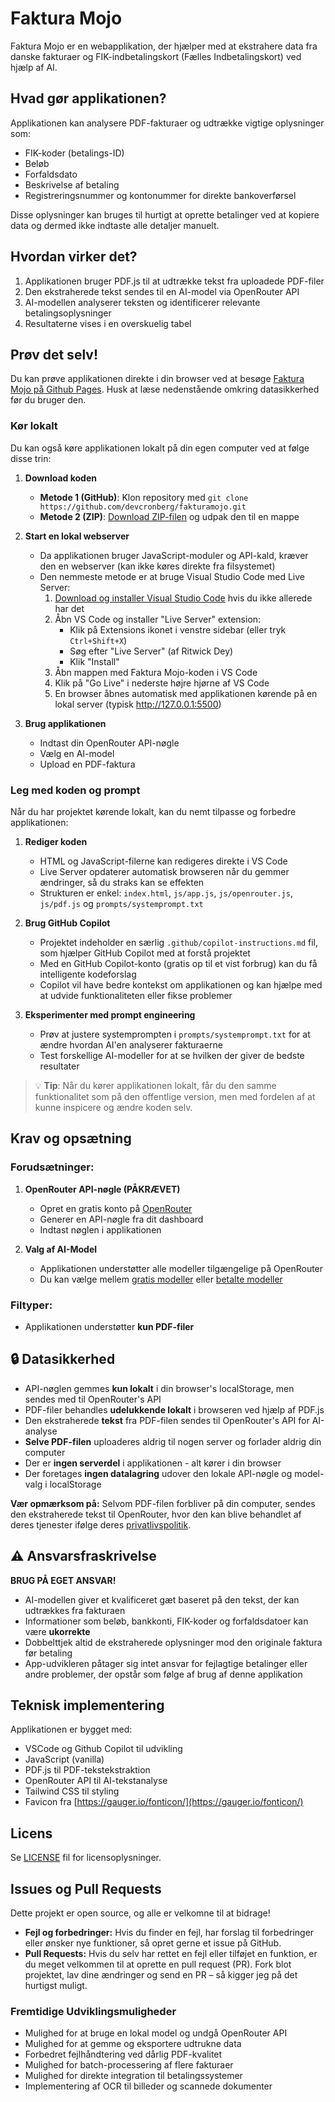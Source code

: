 # Faktura Mojo

Faktura Mojo er en webapplikation, der hjælper med at ekstrahere data fra danske fakturaer og FIK-indbetalingskort (Fælles Indbetalingskort) ved hjælp af AI.

## Hvad gør applikationen?

Applikationen kan analysere PDF-fakturaer og udtrække vigtige oplysninger som:
- FIK-koder (betalings-ID)
- Beløb
- Forfaldsdato
- Beskrivelse af betaling
- Registreringsnummer og kontonummer for direkte bankoverførsel

Disse oplysninger kan bruges til hurtigt at oprette betalinger ved at kopiere data og dermed ikke indtaste alle detaljer manuelt.

## Hvordan virker det?

1. Applikationen bruger PDF.js til at udtrække tekst fra uploadede PDF-filer
2. Den ekstraherede tekst sendes til en AI-model via OpenRouter API
3. AI-modellen analyserer teksten og identificerer relevante betalingsoplysninger
4. Resultaterne vises i en overskuelig tabel

## Prøv det selv!

Du kan prøve applikationen direkte i din browser ved at besøge [Faktura Mojo på Github Pages](https://devcronberg.github.io/fakturamojo/). Husk at læse nedenstående omkring datasikkerhed før du bruger den.

### Kør lokalt

Du kan også køre applikationen lokalt på din egen computer ved at følge disse trin:

1. **Download koden**
   - **Metode 1 (GitHub)**: Klon repository med `git clone https://github.com/devcronberg/fakturamojo.git`
   - **Metode 2 (ZIP)**: [Download ZIP-filen](https://github.com/devcronberg/fakturamojo/archive/refs/heads/main.zip) og udpak den til en mappe

2. **Start en lokal webserver**
   - Da applikationen bruger JavaScript-moduler og API-kald, kræver den en webserver (kan ikke køres direkte fra filsystemet)
   - Den nemmeste metode er at bruge Visual Studio Code med Live Server:
     1. [Download og installer Visual Studio Code](https://code.visualstudio.com/download) hvis du ikke allerede har det
     2. Åbn VS Code og installer "Live Server" extension:
        - Klik på Extensions ikonet i venstre sidebar (eller tryk `Ctrl+Shift+X`)
        - Søg efter "Live Server" (af Ritwick Dey)
        - Klik "Install"
     3. Åbn mappen med Faktura Mojo-koden i VS Code
     4. Klik på "Go Live" i nederste højre hjørne af VS Code
     5. En browser åbnes automatisk med applikationen kørende på en lokal server (typisk http://127.0.0.1:5500)

3. **Brug applikationen**
   - Indtast din OpenRouter API-nøgle
   - Vælg en AI-model
   - Upload en PDF-faktura

### Leg med koden og prompt

Når du har projektet kørende lokalt, kan du nemt tilpasse og forbedre applikationen:

1. **Rediger koden**
   - HTML og JavaScript-filerne kan redigeres direkte i VS Code
   - Live Server opdaterer automatisk browseren når du gemmer ændringer, så du straks kan se effekten
   - Strukturen er enkel: `index.html`, `js/app.js`, `js/openrouter.js`, `js/pdf.js` og `prompts/systemprompt.txt`

2. **Brug GitHub Copilot**
   - Projektet indeholder en særlig `.github/copilot-instructions.md` fil, som hjælper GitHub Copilot med at forstå projektet
   - Med en GitHub Copilot-konto (gratis op til et vist forbrug) kan du få intelligente kodeforslag
   - Copilot vil have bedre kontekst om applikationen og kan hjælpe med at udvide funktionaliteten eller fikse problemer

3. **Eksperimenter med prompt engineering**
   - Prøv at justere systemprompten i `prompts/systemprompt.txt` for at ændre hvordan AI'en analyserer fakturaerne
   - Test forskellige AI-modeller for at se hvilken der giver de bedste resultater
   
> 💡 **Tip**: Når du kører applikationen lokalt, får du den samme funktionalitet som på den offentlige version, men med fordelen af at kunne inspicere og ændre koden selv.

## Krav og opsætning

### Forudsætninger:

1. **OpenRouter API-nøgle (PÅKRÆVET)**
   - Opret en gratis konto på [OpenRouter](https://openrouter.ai/)
   - Generer en API-nøgle fra dit dashboard
   - Indtast nøglen i applikationen

2. **Valg af AI-Model**
   - Applikationen understøtter alle modeller tilgængelige på OpenRouter
   - Du kan vælge mellem [gratis modeller](https://openrouter.ai/models?q=free) eller [betalte modeller](https://openrouter.ai/models)

### Filtyper:
- Applikationen understøtter **kun PDF-filer**

## 🔒 Datasikkerhed

- API-nøglen gemmes **kun lokalt** i din browser's localStorage, men sendes med til OpenRouter's API
- PDF-filer behandles **udelukkende lokalt** i browseren ved hjælp af PDF.js
- Den ekstraherede **tekst** fra PDF-filen sendes til OpenRouter's API for AI-analyse
- **Selve PDF-filen** uploaderes aldrig til nogen server og forlader aldrig din computer
- Der er **ingen serverdel** i applikationen - alt kører i din browser
- Der foretages **ingen datalagring** udover den lokale API-nøgle og model-valg i localStorage

**Vær opmærksom på:** Selvom PDF-filen forbliver på din computer, sendes den ekstraherede tekst til OpenRouter, hvor den kan blive behandlet af deres tjenester ifølge deres [privatlivspolitik](https://openrouter.ai/privacy).

## ⚠️ Ansvarsfraskrivelse

**BRUG PÅ EGET ANSVAR!**

- AI-modellen giver et kvalificeret gæt baseret på den tekst, der kan udtrækkes fra fakturaen
- Informationer som beløb, bankkonti, FIK-koder og forfaldsdatoer kan være **ukorrekte**
- Dobbelttjek altid de ekstraherede oplysninger mod den originale faktura før betaling
- App-udvikleren påtager sig intet ansvar for fejlagtige betalinger eller andre problemer, der opstår som følge af brug af denne applikation

## Teknisk implementering

Applikationen er bygget med:
- VSCode og Github Copilot til udvikling
- JavaScript (vanilla)
- PDF.js til PDF-tekstekstraktion
- OpenRouter API til AI-tekstanalyse
- Tailwind CSS til styling
- Favicon fra [https://gauger.io/fonticon/](https://gauger.io/fonticon/)

## Licens

Se [LICENSE](LICENSE) fil for licensoplysninger.

## Issues og Pull Requests

Dette projekt er open source, og alle er velkomne til at bidrage!

- **Fejl og forbedringer:** Hvis du finder en fejl, har forslag til forbedringer eller ønsker nye funktioner, så opret gerne et issue på GitHub.
- **Pull Requests:** Hvis du selv har rettet en fejl eller tilføjet en funktion, er du meget velkommen til at oprette en pull request (PR). Fork blot projektet, lav dine ændringer og send en PR – så kigger jeg på det hurtigst muligt.

### Fremtidige Udviklingsmuligheder

- Mulighed for at bruge en lokal model og undgå OpenRouter API
- Mulighed for at gemme og eksportere udtrukne data
- Forbedret fejlhåndtering ved dårlig PDF-kvalitet
- Mulighed for batch-processering af flere fakturaer
- Mulighed for direkte integration til betalingssystemer
- Implementering af OCR til billeder og scannede dokumenter

